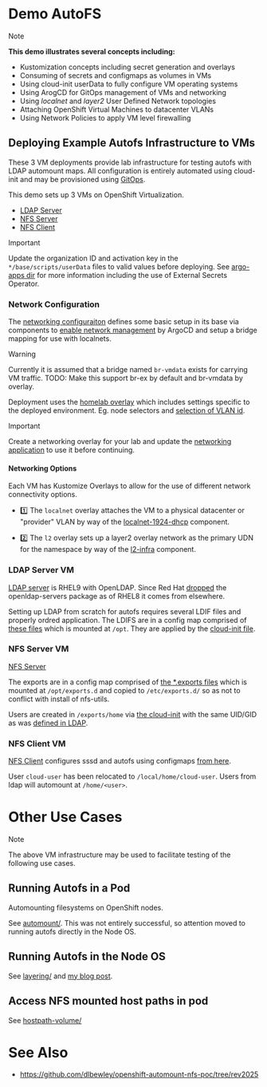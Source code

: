 # Demo AutoFS

> [!NOTE]
> **This demo illustrates several concepts including:**
> * Kustomization concepts including secret generation and overlays
> * Consuming of secrets and configmaps as volumes in VMs
> * Using cloud-init userData to fully configure VM operating systems
> * Using ArogCD for GitOps management of VMs and networking
> * Using _localnet_ and _layer2_  User Defined Network topologies
> * Attaching OpenShift Virtual Machines to datacenter VLANs
> * Using Network Policies to apply VM level firewalling

## Deploying Example Autofs Infrastructure to VMs

These 3 VM deployments provide lab infrastructure for testing autofs with LDAP automount maps. All configuration is entirely automated using cloud-init and may be provisioned using [GitOps](argo-apps/).

This demo sets up 3 VMs on OpenShift Virtualization.

* [LDAP Server](ldap/)
* [NFS Server](nfs/)
* [NFS Client](client/)

> [!IMPORTANT]
> Update the organization ID and activation key in the `*/base/scripts/userData` files to valid values before deploying.  See [argo-apps dir](argo-apps/readme.md) for more information including the use of External Secrets Operator.

### Network Configuration

The [networking configuraiton](networking/) defines some basic setup in its base via components to [enable network management](components/argocd-net-management) by ArgoCD and setup a bridge mapping for use with localnets.

> [!WARNING]
> Currently it is assumed that a bridge named `br-vmdata` exists for carrying VM traffic.
> TODO: Make this support br-ex by default and br-vmdata by overlay.

Deployment uses the [homelab overlay](networking/overlays/homelab/kustomization.yaml) which includes settings specific to the deployed environment. Eg. node selectors and [selection of VLAN id](components/localnet-1924-dhcp).

> [!IMPORTANT]
> Create a networking overlay for your lab and update the [networking application](ago-apps/networking/application.yaml) to use it before continuing.

#### Networking Options

Each VM has Kustomize Overlays to allow for the use of different network connectivity options.

* 1️⃣ The `localnet` overlay attaches the VM to a physical datacenter or "provider" VLAN by way of the [localnet-1924-dhcp](components/localnet-1924-dhcp/) component.

* 2️⃣ The `l2` overlay sets up a layer2 overlay network as the primary UDN for the namespace by way of the [l2-infra](components/l2-infra/) component.

### LDAP Server VM

[LDAP server](ldap/base/kustomization.yaml) is RHEL9 with OpenLDAP. Since Red Hat [dropped](https://access.redhat.com/solutions/3816971) the openldap-servers package as of RHEL8 it comes from elsewhere.

Setting up LDAP from scratch for autofs requires several LDIF files and properly ordred application.
The LDIFS are in a config map comprised of [these files](ldap/base/scripts/) which is mounted at `/opt`.
They are applied by the [cloud-init file](ldap/base/scripts/userData).

### NFS Server VM

[NFS Server](nfs/base/kustomization.yaml)

The exports are in a config map comprised of [the *.exports files](nfs/base/scripts/) which is mounted at `/opt/exports.d` and copied to `/etc/exports.d/` so as not to conflict with install of nfs-utils.

Users are created in `/exports/home` via [the cloud-init](nfs/base/scripts/userData) with the same UID/GID as was [defined in LDAP](ldap/base/scripts/users.ldif).

### NFS Client VM

[NFS Client](client/base/kustomization.yaml) configures sssd and autofs using configmaps [from here](client/base/scripts/).

User `cloud-user` has been relocated to `/local/home/cloud-user`. Users from ldap will automount at `/home/<user>`.


# Other Use Cases

> [!NOTE]
> The above VM infrastructure may be used to facilitate testing of the following use cases.

## Running Autofs in a Pod

Automounting filesystems on OpenShift nodes.

See [automount/](automount/). This was not entirely successful, so attention moved to running autofs directly in the Node OS.

## Running Autofs in the Node OS

See [layering/](layering/) and [my blog post](https://guifreelife.com/blog/2025/06/20/CoreOS-Image-Layering-Autofs/).

## Access NFS mounted host paths in pod

See [hostpath-volume/](hostpath-volume/)

# See Also

* https://github.com/dlbewley/openshift-automount-nfs-poc/tree/rev2025